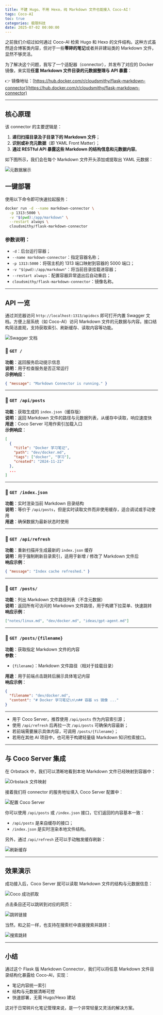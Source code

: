 ```yaml
---
title: 不建 Hugo、不用 Hexo，纯 Markdown 文件也能接入 Coco-AI！
tags: Coco-AI
toc: true
categories: 极限科技
date: 2025-07-02 00:00:00
---
```


之前我们介绍过如何通过 Coco-AI 检索 Hugo 和 Hexo 的文件结构。这种方式虽然适合博客类内容，但对于一些**零碎的笔记**或者并非建站类的 Markdown 文件，显然不够灵活。

为了解决这个问题，我写了一个适配器（connector），并发布了对应的 Docker 镜像，来实现**任意 Markdown 文件目录的元数据整理与 API 暴露**：

👉 镜像地址：[https://hub.docker.com/r/cloudsmithy/flask-markdown-connector](https://hub.docker.com/r/cloudsmithy/flask-markdown-connector)

---

## 核心原理

该 connector 的主要逻辑是：

1. **递归扫描目录及子目录下的 Markdown 文件**；
2. **识别或补充元数据**（即 YAML Front Matter）；
3. **通过 RESTful API 暴露这些 Markdown 的结构信息和元数据内容**。

如下图所示，我们会在每个 Markdown 文件开头添加或提取出 YAML 元数据：

![元数据展示](https://i-blog.csdnimg.cn/img_convert/f6f072a74bcfbbe236041e6d3c9f449b.png)

## <!-- more -->

## 一键部署

使用以下命令即可快速拉起服务：

```bash
docker run -d --name markdown-connector \
  -p 1313:5000 \
  -v "$(pwd):/app/markdown" \
  --restart always \
  cloudsmithy/flask-markdown-connector
```

### 参数说明：

- `-d`：后台运行容器；
- `--name markdown-connector`：指定容器名称；
- `-p 1313:5000`：将宿主机的 1313 端口映射到容器的 5000 端口；
- `-v "$(pwd):/app/markdown"`：将当前目录挂载进容器；
- `--restart always`：配置容器异常退出后自动重启；
- `cloudsmithy/flask-markdown-connector`：镜像名称。

---

## API 一览

通过浏览器访问 `http://localhost:1313/apidocs` 即可打开内置 Swagger 文档。方便上层系统（如 Coco-AI）访问 Markdown 文件的元数据与内容。接口结构简洁直观，支持获取索引、刷新缓存、读取内容等功能。

![Swagger 文档](https://i-blog.csdnimg.cn/img_convert/6a52b8ac537d6fb5820f34a07cc2fa40.png)

### 🔹 `GET /`

**功能**：返回服务启动提示信息  
**说明**：用于检查服务是否正常运行  
**示例响应**：

```json
{ "message": "Markdown Connector is running." }
```

---

### 🔹 `GET /api/posts`

**功能**：获取生成的 `index.json`（缓存版）  
**说明**：返回 Markdown 文件的路径与元数据列表，从缓存中读取，响应速度快  
**用途**：Coco Server 可用作索引加载入口  
**示例响应**：

```json
[
  {
    "title": "Docker 学习笔记",
    "path": "dev/docker.md",
    "tags": ["docker", "学习"],
    "created": "2024-11-22"
  },
  ...
]
```

---

### 🔹 `GET /index.json`

**功能**：实时渲染当前 Markdown 目录结构  
**说明**：等价于 `/api/posts`，但是实时读取文件而非使用缓存，适合调试或手动使用  
**用途**：确保数据为最新状态时使用

---

### 🔹 `GET /api/refresh`

**功能**：重新扫描并生成最新的 `index.json` 缓存  
**说明**：用于强制刷新目录索引，适用于新增 / 修改了 Markdown 文件后  
**响应示例**：

```json
{ "message": "Index cache refreshed." }
```

---

### 🔹 `GET /posts/`

**功能**：列出 Markdown 文件路径列表（不含元数据）  
**说明**：返回所有可访问的 Markdown 文件路径，用于构建下拉菜单、快速跳转  
**响应示例**：

```json
["notes/linux.md", "dev/docker.md", "ideas/gpt-agent.md"]
```

---

### 🔹 `GET /posts/{filename}`

**功能**：获取指定 Markdown 文件的内容  
**参数**：

- `{filename}`：Markdown 文件路径（相对于挂载目录）

**用途**：用于前端点击跳转后展示具体笔记内容  
**响应示例**：

```json
{
  "filename": "dev/docker.md",
  "content": "# Docker 学习笔记\n\n## 容器 vs 镜像 ..."
}
```

---

- 用于 Coco Server，推荐使用 `/api/posts` 作为内容索引源；
- 使用 `/api/refresh` 后再拉一次 `/api/posts` 可确保内容最新；
- 若前端需要展示具体内容，可调用 `/posts/{filename}`；
- 若用在其他 AI 项目中，也可用于构建轻量级 Markdown 知识检索接口。

---

## 与 Coco Server 集成

在 Orbstack 中，我们可以清晰地看到本地 Markdown 文件已经映射到容器中：

![Orbstack 文件映射](https://i-blog.csdnimg.cn/img_convert/b109e189000a9efc0ddf34ada11b657f.png)

接着我们将 connector 的服务地址填入 Coco Server 配置中：

![配置 Coco Server](https://i-blog.csdnimg.cn/img_convert/30f03f2f3ee0f60205d16a3cad551e4f.png)

你可以使用 `/api/posts` 或 `/index.json` 接口，它们返回的内容基本一致：

- `/api/posts` 是来自缓存的接口；
- `/index.json` 是实时渲染本地文件结构。

另外，通过 `/api/refresh` 还可以手动触发缓存刷新：

![刷新缓存](https://i-blog.csdnimg.cn/img_convert/49fb73ffa246e5164f0fbc4921134fee.png)

---

## 效果演示

成功接入后，Coco Server 就可以读取 Markdown 文件的结构与元数据信息：

![Coco 成功抓取](https://i-blog.csdnimg.cn/img_convert/9d862c469a14790ce3841c4fa365045d.png)

点击条目还可以跳转到对应的网页：

![跳转链接](https://i-blog.csdnimg.cn/img_convert/aad8d3c01ac5d6cee968fc461955082b.png)

当然，和之前一样，也支持在搜索栏中直接搜索并跳转：

![搜索跳转](https://i-blog.csdnimg.cn/img_convert/cf2ad7710e29f8562b819f064a2af0fa.png)

---

## 小结

通过这个 Flask 版 Markdown Connector，我们可以将任意 Markdown 文件目录结构化暴露给 Coco-AI，实现：

- 笔记内容统一索引
- 结构与元数据清晰可控
- 快速部署，无需 Hugo/Hexo 建站

这对于日常碎片化笔记管理来说，是一个非常轻量又灵活的解决方案。
